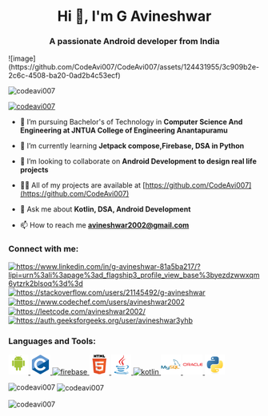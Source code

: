 <h1 align="center">Hi 👋, I'm G Avineshwar</h1>
<h3 align="center">A passionate Android developer from India</h3>
![image](https://github.com/CodeAvi007/CodeAvi007/assets/124431955/3c909b2e-2c6c-4508-ba20-0ad2b4c53ecf)
<p align="left"> <img src="https://komarev.com/ghpvc/?username=codeavi007&label=Profile%20views&color=0e75b6&style=flat" alt="codeavi007" /> </p>

<p align="left"> <a href="https://github.com/ryo-ma/github-profile-trophy"><img src="https://github-profile-trophy.vercel.app/?username=codeavi007" alt="codeavi007" /></a> </p>

- 🔭 I’m pursuing Bachelor's of Technology in **Computer Science And Engineering at JNTUA College of Engineering Anantapuramu**

- 🌱 I’m currently learning **Jetpack compose,Firebase, DSA in Python**

- 👯 I’m looking to collaborate on **Android Development to design real life projects**

- 👨‍💻 All of my projects are available at [https://github.com/CodeAvi007](https://github.com/CodeAvi007)

- 💬 Ask me about **Kotlin, DSA, Android Development**

- 📫 How to reach me **avineshwar2002@gmail.com**

<h3 align="left">Connect with me:</h3>
<p align="left">
<a href="https://linkedin.com/in/https://www.linkedin.com/in/g-avineshwar-81a5ba217/?lipi=urn%3ali%3apage%3ad_flagship3_profile_view_base%3byezdzwwxqm6ytzrk2blsoq%3d%3d" target="blank"><img align="center" src="https://raw.githubusercontent.com/rahuldkjain/github-profile-readme-generator/master/src/images/icons/Social/linked-in-alt.svg" alt="https://www.linkedin.com/in/g-avineshwar-81a5ba217/?lipi=urn%3ali%3apage%3ad_flagship3_profile_view_base%3byezdzwwxqm6ytzrk2blsoq%3d%3d" height="30" width="40" /></a>
<a href="https://stackoverflow.com/users/https://stackoverflow.com/users/21145492/g-avineshwar" target="blank"><img align="center" src="https://raw.githubusercontent.com/rahuldkjain/github-profile-readme-generator/master/src/images/icons/Social/stack-overflow.svg" alt="https://stackoverflow.com/users/21145492/g-avineshwar" height="30" width="40" /></a>
<a href="https://www.codechef.com/users/https://www.codechef.com/users/avineshwar2002" target="blank"><img align="center" src="https://cdn.jsdelivr.net/npm/simple-icons@3.1.0/icons/codechef.svg" alt="https://www.codechef.com/users/avineshwar2002" height="30" width="40" /></a>
<a href="https://www.leetcode.com/https://leetcode.com/avineshwar2002/" target="blank"><img align="center" src="https://raw.githubusercontent.com/rahuldkjain/github-profile-readme-generator/master/src/images/icons/Social/leet-code.svg" alt="https://leetcode.com/avineshwar2002/" height="30" width="40" /></a>
<a href="https://auth.geeksforgeeks.org/user/https://auth.geeksforgeeks.org/user/avineshwar3yhb" target="blank"><img align="center" src="https://raw.githubusercontent.com/rahuldkjain/github-profile-readme-generator/master/src/images/icons/Social/geeks-for-geeks.svg" alt="https://auth.geeksforgeeks.org/user/avineshwar3yhb" height="30" width="40" /></a>
</p>

<h3 align="left">Languages and Tools:</h3>
<p align="left"> <a href="https://developer.android.com" target="_blank" rel="noreferrer"> <img src="https://raw.githubusercontent.com/devicons/devicon/master/icons/android/android-original-wordmark.svg" alt="android" width="40" height="40"/> </a> <a href="https://www.cprogramming.com/" target="_blank" rel="noreferrer"> <img src="https://raw.githubusercontent.com/devicons/devicon/master/icons/c/c-original.svg" alt="c" width="40" height="40"/> </a> <a href="https://firebase.google.com/" target="_blank" rel="noreferrer"> <img src="https://www.vectorlogo.zone/logos/firebase/firebase-icon.svg" alt="firebase" width="40" height="40"/> </a> <a href="https://www.w3.org/html/" target="_blank" rel="noreferrer"> <img src="https://raw.githubusercontent.com/devicons/devicon/master/icons/html5/html5-original-wordmark.svg" alt="html5" width="40" height="40"/> </a> <a href="https://www.java.com" target="_blank" rel="noreferrer"> <img src="https://raw.githubusercontent.com/devicons/devicon/master/icons/java/java-original.svg" alt="java" width="40" height="40"/> </a> <a href="https://kotlinlang.org" target="_blank" rel="noreferrer"> <img src="https://www.vectorlogo.zone/logos/kotlinlang/kotlinlang-icon.svg" alt="kotlin" width="40" height="40"/> </a> <a href="https://www.mysql.com/" target="_blank" rel="noreferrer"> <img src="https://raw.githubusercontent.com/devicons/devicon/master/icons/mysql/mysql-original-wordmark.svg" alt="mysql" width="40" height="40"/> </a> <a href="https://www.oracle.com/" target="_blank" rel="noreferrer"> <img src="https://raw.githubusercontent.com/devicons/devicon/master/icons/oracle/oracle-original.svg" alt="oracle" width="40" height="40"/> </a> <a href="https://www.python.org" target="_blank" rel="noreferrer"> <img src="https://raw.githubusercontent.com/devicons/devicon/master/icons/python/python-original.svg" alt="python" width="40" height="40"/> </a> </p>

<p><img align="left" src="https://github-readme-stats.vercel.app/api/top-langs?username=codeavi007&show_icons=true&locale=en&layout=compact" alt="codeavi007" /></p>

<p>&nbsp;<img align="center" src="https://github-readme-stats.vercel.app/api?username=codeavi007&show_icons=true&locale=en" alt="codeavi007" /></p>

<p><img align="center" src="https://github-readme-streak-stats.herokuapp.com/?user=codeavi007&" alt="codeavi007" /></p>
